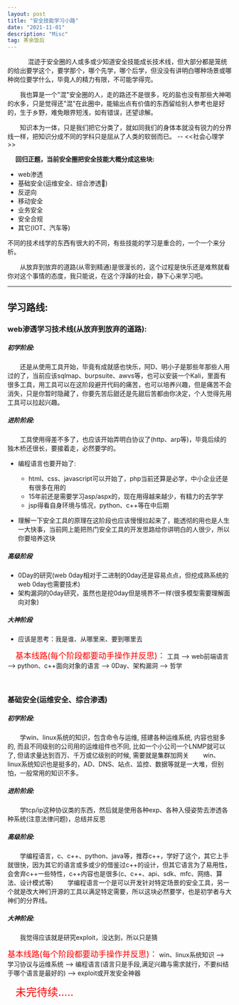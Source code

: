 ```yaml
---
layout: post
title: "安全技能学习小路"
date: "2021-11-01"
description: "Misc"
tag: 茶余饭后
--- 
```



&emsp;
&emsp;&emsp;混迹于安全圈的人或多或少知道安全技能成长技术线，但大部分都是笼统的给出要学这个，要学那个，哪个先学，哪个后学，但没没有讲明白哪种场景或哪种岗位要学什么，毕竟人的精力有限，不可能学得完。

&emsp;&emsp;我也算是一个"混"安全圈的人，走的路还不是很多，吃的盐也没有那些大神喝的水多，只是觉得还"混"在此圈中，能输出点有价值的东西留给别人参考也是好的，生于乡野，难免眼界短浅，如有错误，还望谅解。

&emsp;&emsp;知识本为一体，只是我们把它分类了，就如同我们的身体本就没有锐力的分界线一样，把知识分成不同的学科只是屈从了人类的软弱而已。  -- <<社会心理学>>

&emsp;
**回归正题，当前安全圈把安全技能大概分成这些块:**
* web渗透
* 基础安全(运维安全、综合渗透)
* 反逆向
* 移动安全
* 业务安全
* 安全合规
* 其它(IOT、汽车等)

不同的技术线学的东西有很大的不同，有些技能的学习是重合的，一个一个来分析。

&emsp;&emsp;从放弃到放弃的道路(从零到精通)是很漫长的，这个过程是快乐还是难熬就看你对这个事情的态度，我只能说，在这个浮躁的社会，静下心来学习吧。

----
## 学习路线:
### web渗透学习技术线(从放弃到放弃的道路):
##### 初学阶段: 
&emsp;&emsp;还是从使用工具开始，毕竟有成就感也快乐，阿D、明小子是那些年那些人用过的了，当前应该sqlmap、burpsuite、awvs等，也可以安装一个Kali，里面有很多工具，用工具可以在这阶段避开代码的痛苦，也可以培养兴趣，但是痛苦不会消失，只是你暂时隐藏了，你要先苦后甜还是先甜后苦都由你决定，个人觉得先用工具可以拉起兴趣。


##### 进阶阶段:
&emsp;&emsp;工具使用得差不多了，也应该开始弄明白协议了(http、arp等)，毕竟后续的独木桥还很长，要接着走，必然要学的。
* 编程语言也要开始了: 
    * html、css、javascript可以开始了，php当前还算是必学，中小企业还是有很多在用的
    * 15年前还是需要学习asp/aspx的，现在用得越来越少，有精力的去学学
    * jsp得看自身环境与情况，python、c++等在中后期

* 理解一下安全工具的原理在这阶段也应该慢慢拉起来了，能透彻的用也是人生一大快事，当前网上能把热门安全工具的开发思路给你讲明白的人很少，所以你要培养这块


##### 高级阶段
* 0Day的研究(web 0day相对于二进制的0day还是容易点点，但挖成熟系统的web 0day也需要技术)
* 架构漏洞的0day研究，虽然也是挖0day但是境界不一样(很多模型需要理解面向对象)

##### 大神阶段
* 应该是思考：我是谁、从哪里来、要到哪里去

&emsp;
<font color=red size=4>基本线路(每个阶段都要动手操作并反思)：</font>
工具 -->  web前端语言  -->  python、c++面向对象的语言  -->  0Day、架构漏洞  -->  哲学

&emsp;
### 基础安全(运维安全、综合渗透)
##### 初学阶段: 
&emsp;&emsp;学win、linux系统的知识，包含命令与运维, 搭建各种运维系统, 内容也挺多的, 而且不同级别的公司用的运维组件也不同, 比如一个小公司一个LNMP就可以了, 但请求量达到百万、千万或亿级别的时候, 需要就是集群加网关
&emsp;&emsp;win、linux系统知识也是挺多的，AD、DNS、站点、监控、数据等就是一大堆，但别怕，一般常用的知识不多。

##### 进阶阶段: 
&emsp;&emsp;学tcp/ip这种协议类的东西，然后就是使用各种exp、各种入侵姿势去渗透各种系统(注意法律问题)，总结并反思

##### 高级阶段: 
&emsp;&emsp;学编程语言，c、c++、python、java等，推荐c++，学好了这个，其它上手就很快，因为其它的语言或多或少的借鉴过c++的设计，但其它语言为了易用性，会舍弃c++一些特性，c++内容也是很多(c、c++、api、sdk、mfc、网络、算法、设计模式等)
&emsp;&emsp;学编程语言一个是可以开发针对特定场景的安全工具，另一个就是改大神们开源的工具以满足特定需要，所以这块必然要学，也是初学者与大神们的分界线。

##### 大神阶段: 
&emsp;&emsp;我觉得应该就是研究exploit，没达到，所以只是猜


<font color=red size=4>基本线路(每个阶段都要动手操作并反思)：</font>
win、linux系统知识 -->  学习协议与运维系统  -->  编程语言(语言只是手段,满足兴趣与需求就行，不要纠结于哪个语言是最好的)  -->  exploit或开发安全神器


&emsp;
<font color=red size=5>未完待续.....</font>

